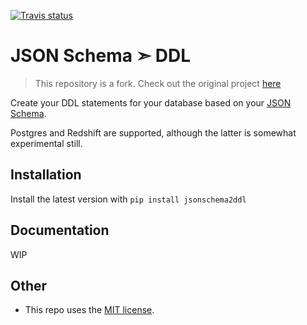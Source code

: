 [![Travis status](https://img.shields.io/travis/clarityai-eng/jsonschema2ddl/master.svg?style=flat)](https://travis-ci.org/clarityai-eng/jsonschema2ddl)

# JSON Schema ➣ DDL

> This repository is a fork. Check out the original project [here](https://github.com/better/jsonschema2ddl)

Create your DDL statements for your database based on your [JSON Schema](http://json-schema.org/).

Postgres and Redshift are supported, although the latter is somewhat experimental still.

## Installation

Install the latest version with `pip install jsonschema2ddl`

## Documentation

WIP

## Other

* This repo uses the [MIT license](https://github.com/better/jsonschema2ddl/blob/master/LICENSE).
